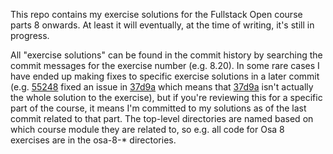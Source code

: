 This repo contains my exercise solutions for the Fullstack Open course parts 8
onwards. At least it will eventually, at the time of writing, it's still in
progress.

All "exercise solutions" can be found in the commit history by searching the
commit messages for the exercise number (e.g. 8.20). In some rare cases I have
ended up making fixes to specific exercise solutions in a later commit (e.g.
[55248](https://github.com/pcjens/fullstack-monorepo/commit/552485836a543ba759bb9ba184a65cbfb70b88f7) fixed an issue in
[37d9a](https://github.com/pcjens/fullstack-monorepo/commit/37d9a9119e2f5888c964dc6d6620c948d97eb13a) which means that
[37d9a](https://github.com/pcjens/fullstack-monorepo/commit/37d9a9119e2f5888c964dc6d6620c948d97eb13a) isn't actually the whole solution to
the exercise), but if you're reviewing this for a specific part of the course,
it means I'm committed to my solutions as of the last commit related to that
part. The top-level directories are named based on which course module they are
related to, so e.g. all code for Osa 8 exercises are in the osa-8-* directories.
